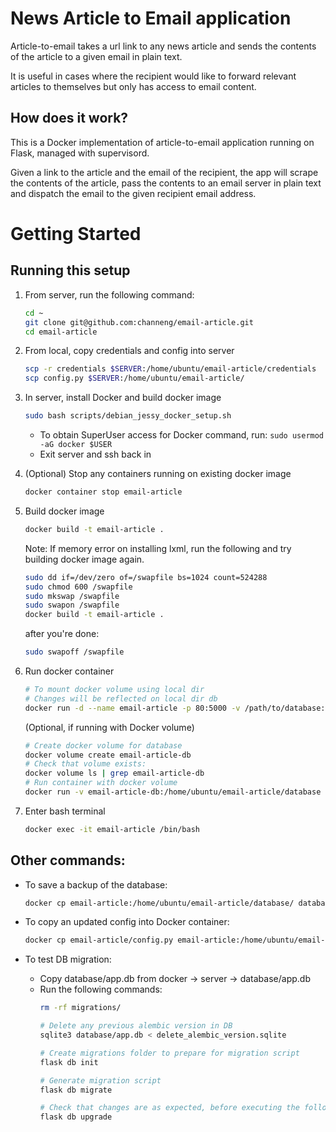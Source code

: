 # News Article to Email application

Article-to-email takes a url link to any news article and sends the contents of the article to a given email in plain text.

It is useful in cases where the recipient would like to forward relevant articles to themselves but only has access to email content.

## How does it work?

This is a Docker implementation of article-to-email application running on Flask, managed with supervisord. 

Given a link to the article and the email of the recipient, the app will scrape the contents of the article, pass the contents to an email server in plain text and dispatch the email to the given recipient email address.

# Getting Started

## Running this setup

1. From server, run the following command:
	```bash
	cd ~
	git clone git@github.com:channeng/email-article.git
	cd email-article
	```

2. From local, copy credentials and config into server
	```bash
	scp -r credentials $SERVER:/home/ubuntu/email-article/credentials
	scp config.py $SERVER:/home/ubuntu/email-article/
	```

3. In server, install Docker and build docker image
	```bash
	sudo bash scripts/debian_jessy_docker_setup.sh
	```
	- To obtain SuperUser access for Docker command, run: `sudo usermod -aG docker $USER`
	- Exit server and ssh back in

4. (Optional) Stop any containers running on existing docker image
	```bash
	docker container stop email-article
	```

5. Build docker image
	```bash
	docker build -t email-article .
	```

	Note: If memory error on installing lxml, run the following and try building docker image again.
	```bash
	sudo dd if=/dev/zero of=/swapfile bs=1024 count=524288
	sudo chmod 600 /swapfile
	sudo mkswap /swapfile
	sudo swapon /swapfile
	docker build -t email-article .
	```

	after you're done: 
	```bash
	sudo swapoff /swapfile
	```

7. Run docker container
	```bash
	# To mount docker volume using local dir
	# Changes will be reflected on local dir db
	docker run -d --name email-article -p 80:5000 -v /path/to/database:/home/ubuntu/email-article/database -v /path/to/ticker_plots:/home/ubuntu/email-article/app/static/ticker_plots email-article /usr/bin/supervisord --nodaemon
	```
	(Optional, if running with Docker volume)
	```bash
	# Create docker volume for database
	docker volume create email-article-db
	# Check that volume exists:
	docker volume ls | grep email-article-db
	# Run container with docker volume
	docker run -v email-article-db:/home/ubuntu/email-article/database -p 80:5000 -d email-article /usr/bin/supervisord --nodaemon
	```

8. Enter bash terminal
	```bash
	docker exec -it email-article /bin/bash
	```

## Other commands:
- To save a backup of the database:
	```bash
	docker cp email-article:/home/ubuntu/email-article/database/ database_copy/app.db
	```

- To copy an updated config into Docker container:
	```bash
	docker cp email-article/config.py email-article:/home/ubuntu/email-article
	```

- To test DB migration:
	- Copy database/app.db from docker -> server -> database/app.db
	- Run the following commands:
		```bash
		rm -rf migrations/

		# Delete any previous alembic version in DB
		sqlite3 database/app.db < delete_alembic_version.sqlite

		# Create migrations folder to prepare for migration script
		flask db init

		# Generate migration script
		flask db migrate

		# Check that changes are as expected, before executing the following:
		flask db upgrade
		```